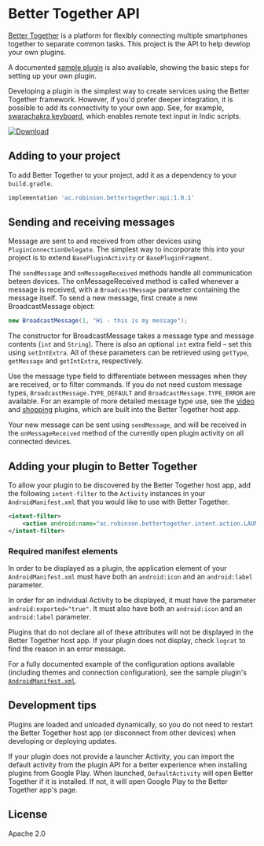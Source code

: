 # Better Together API
[Better Together](https://github.com/reshaping-the-future/better-together) is a platform for flexibly connecting multiple smartphones together to separate common tasks. This project is the API to help develop your own plugins.

A documented [sample plugin](https://github.com/reshaping-the-future/better-together-chat-sample) is also available, showing the basic steps for setting up your own plugin.

Developing a plugin is the simplest way to create services using the Better Together framework. However, if you'd prefer deeper integration, it is possible to add its connectivity to your own app. See, for example, [swarachakra keyboard](https://github.com/IDC-IITBombay/swarachakra-android/tree/bt_remote_keyboard), which enables remote text input in Indic scripts.

[ ![Download](https://api.bintray.com/packages/simonrobinson/better-together/api/images/download.svg?version=1.0.1) ](https://bintray.com/simonrobinson/better-together/api/1.0.1/link)


## Adding to your project
To add Better Together to your project, add it as a dependency to your `build.gradle`.

```groovy
implementation 'ac.robinson.bettertogether:api:1.0.1'
```

## Sending and receiving messages
Message are sent to and received from other devices using `PluginConnectionDelegate`. The simplest way to incorporate this into your project is to extend `BasePluginActivity` or `BasePluginFragment`.

The `sendMessage` and `onMessageReceived` methods handle all communication beteen devices. The onMessageReceived method is called whenever a message is received, with a `BroadcastMessage` parameter containing the message itself. To send a new message, first create a new BroadcastMessage object:

```java
new BroadcastMessage(1, "Hi - this is my message");
```

The constructor for BroadcastMessage takes a message type and message contents (`int` and `String`). There is also an optional `int` extra field – set this using `setIntExtra`. All of these parameters can be retrieved using `getType`, `getMessage` and `getIntExtra`, respectively.

Use the message type field to differentiate between messages when they are received, or to filter commands. If you do not need custom message types, `BroadcastMessage.TYPE_DEFAULT` and `BroadcastMessage.TYPE_ERROR` are available. For an example of more detailed message type use, see the [video](https://github.com/reshaping-the-future/better-together/tree/master/plugin-video-base) and [shopping](https://github.com/reshaping-the-future/better-together/tree/master/plugin-shopping) plugins, which are built into the Better Together host app.

Your new message can be sent using `sendMessage`, and will be received in the `onMessageReceived` method of the currently open plugin activity on all connected devices.


## Adding your plugin to Better Together
To allow your plugin to be discovered by the Better Together host app, add the following `intent-filter` to the `Activity` instances in your `AndroidManifest.xml` that you would like to use with Better Together.

```xml
<intent-filter>
    <action android:name="ac.robinson.bettertogether.intent.action.LAUNCH_PLUGIN"/>
</intent-filter>
```

### Required manifest elements
In order to be displayed as a plugin, the application element of your `AndroidManifest.xml` must have both an `android:icon` and an `android:label` parameter.

In order for an individual Activity to be displayed, it must have the parameter `android:exported="true"`. It must also have both an `android:icon` and an `android:label` parameter.

Plugins that do not declare all of these attributes will not be displayed in the Better Together host app. If your plugin does not display, check `logcat` to find the reason in an error message.

For a fully documented example of the configuration options available (including themes and connection configuration), see the sample plugin's [`AndroidManifest.xml`](https://github.com/reshaping-the-future/better-together-chat-sample/blob/master/app/src/main/AndroidManifest.xml).


## Development tips
Plugins are loaded and unloaded dynamically, so you do not need to restart the Better Together host app (or disconnect from other devices) when developing or deploying updates.

If your plugin does not provide a launcher Activity, you can import the default activity from the plugin API for a better experience when installing plugins from Google Play. When launched, `DefaultActivity` will open Better Together if it is installed. If not, it will open Google Play to the Better Together app's page.


## License
Apache 2.0
